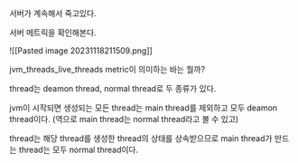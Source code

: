 서버가 계속해서 죽고있다.

서버 메트릭을 확인해본다.

![[Pasted image 20231118211509.png]]

jvm_threads_live_threads metric이 의미하는 바는 뭘까?

thread는 deamon thread, normal thread로 두 종류가 있다.

jvm이 시작되면 생성되는 모든 thread는 main thread를 제외하고 모두 deamon thread이다. (역으로 main thread는 normal thread라고 볼 수 있고)

thread는 해당 thread를 생성한 thread의 상태를 상속받으므로 main thread가 만드는 thread는 모두 normal thread이다.

